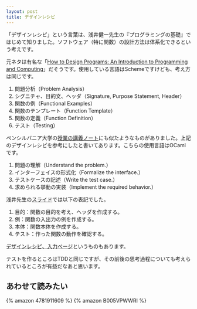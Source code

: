 ```yaml
---
layout: post
title: デザインレシピ
---
```


「デザインレシピ」という言葉は、浅井健一先生の『プログラミングの基礎』ではじめて知りました。ソフトウェア（特に関数）の設計方法は体系化できるという考えです。

元ネタは有名な「[How to Design Programs: An Introduction to Programming and Computing](http://www.ccs.neu.edu/home/matthias/HtDP2e/Draft/part_preface.html)」だそうです。使用している言語はSchemeですけども、考え方は同じです。

1. 問題分析（Problem Analysis）
2. シグニチャ、目的文、ヘッダ（Signature, Purpose Statement, Header）
3. 関数の例（Functional Examples）
4. 関数のテンプレート（Function Template）
5. 関数の定義（Function Definition）
6. テスト（Testing）

ペンシルバニア大学の[授業の講義ノート](http://www.seas.upenn.edu/~cis120/15sp/notes/120notes.pdf)にも似たようなものがありました。上記のデザインレシピを参考にしたと書いてあります。こちらの使用言語はOCamlです。

1. 問題の理解（Understand the problem.）
2. インターフェイスの形式化（Formalize the interface.）
3. テストケースの記述（Write the test case.）
4. 求められる挙動の実装（Implement the required behavior.）

浅井先生の[スライド](http://pllab.is.ocha.ac.jp/~asai/book-mov/2.pdf)では以下の表記でした。

1. 目的：関数の目的を考え、ヘッダを作成する。
2. 例：関数の入出力の例を作成する。
3. 本体：関数本体を作成する。
4. テスト：作った関数の動作を確認する。


[デザインレシピ、入力ページ](http://pllab.is.ocha.ac.jp/~asai/book-mov/recipe.html)というものもあります。

テストを作るところはTDDと同じですが、その前後の思考過程についても考えられているところが有益だなあと思います。

## あわせて読みたい

{% amazon 4781911609 %}
{% amazon B005VPWWRI %}

